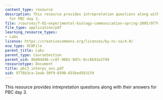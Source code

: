 ```yaml
---
content_type: resource
description: This resource provides intrepretation questions along with their answers
  for PBC day 3.
file: /courses/7-02-experimental-biology-communication-spring-2005/9776b3ca2eab30f96590655bed5631fd_pbc3_interps_ans.pdf
file_type: application/pdf
learning_resource_types:
- Labs
license: https://creativecommons.org/licenses/by-nc-sa/4.0/
ocw_type: OCWFile
parent_title: Labs
parent_type: CourseSection
parent_uid: 8b88dd46-cc8f-9062-9d7c-8cc6b91e2f49
resourcetype: Document
title: pbc3_interps_ans.pdf
uid: 9776b3ca-2eab-30f9-6590-655bed5631fd
---
```

This resource provides intrepretation questions along with their answers for PBC day 3.